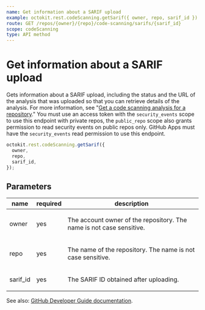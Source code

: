 ```yaml
---
name: Get information about a SARIF upload
example: octokit.rest.codeScanning.getSarif({ owner, repo, sarif_id })
route: GET /repos/{owner}/{repo}/code-scanning/sarifs/{sarif_id}
scope: codeScanning
type: API method
---
```


# Get information about a SARIF upload

Gets information about a SARIF upload, including the status and the URL of the analysis that was uploaded so that you can retrieve details of the analysis. For more information, see "[Get a code scanning analysis for a repository](/rest/reference/code-scanning#get-a-code-scanning-analysis-for-a-repository)." You must use an access token with the `security_events` scope to use this endpoint with private repos, the `public_repo` scope also grants permission to read security events on public repos only. GitHub Apps must have the `security_events` read permission to use this endpoint.

```js
octokit.rest.codeScanning.getSarif({
  owner,
  repo,
  sarif_id,
});
```

## Parameters

<table>
  <thead>
    <tr>
      <th>name</th>
      <th>required</th>
      <th>description</th>
    </tr>
  </thead>
  <tbody>
    <tr><td>owner</td><td>yes</td><td>

The account owner of the repository. The name is not case sensitive.

</td></tr>
<tr><td>repo</td><td>yes</td><td>

The name of the repository. The name is not case sensitive.

</td></tr>
<tr><td>sarif_id</td><td>yes</td><td>

The SARIF ID obtained after uploading.

</td></tr>
  </tbody>
</table>

See also: [GitHub Developer Guide documentation](https://docs.github.com/rest/reference/code-scanning#get-information-about-a-sarif-upload).

